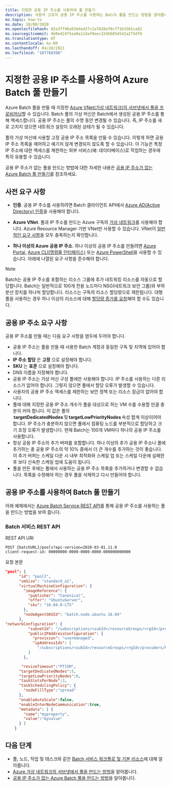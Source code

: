 ```yaml
---
title: 지정한 공용 IP 주소를 사용하여 풀 만들기
description: 사용자 고유의 공용 IP 주소를 사용하는 Batch 풀을 만드는 방법을 알아봅니다.
ms.topic: how-to
ms.date: 10/08/2020
ms.openlocfilehash: 82a37f96a91bdad37c1a7828ef0cf71b3581ca82
ms.sourcegitcommit: 4b0e424f5aa8a11daf0eec32456854542a2f5df0
ms.translationtype: HT
ms.contentlocale: ko-KR
ms.lasthandoff: 04/20/2021
ms.locfileid: "107768398"
---
```

# <a name="create-an-azure-batch-pool-with-specified-public-ip-addresses"></a>지정한 공용 IP 주소를 사용하여 Azure Batch 풀 만들기

Azure Batch 풀을 만들 때 지정한 [Azure VNet(가상 네트워크)의 서브넷에서 풀을 프로비저닝](batch-virtual-network.md)할 수 있습니다. Batch 풀의 가상 머신은 Batch에서 생성된 공용 IP 주소를 통해 액세스합니다. 공용 IP 주소는 풀의 수명 동안 변경될 수 있습니다. 즉, IP 주소를 새로 고치지 않으면 네트워크 설정이 오래된 상태가 될 수 있습니다.

풀의 가상 머신에 사용할 고정 공용 IP 주소 목록을 만들 수 있습니다. 이렇게 하면 공용 IP 주소 목록을 제어하고 예기치 않게 변경되지 않도록 할 수 있습니다. 이 기능은 특정 IP 주소에 대한 액세스를 제한하는 외부 서비스(예: 데이터베이스)로 작업하는 경우에 특히 유용할 수 있습니다.

공용 IP 주소가 없는 풀을 만드는 방법에 대한 자세한 내용은 [공용 IP 주소가 없는 Azure Batch 풀 만들기](./batch-pool-no-public-ip-address.md)를 참조하세요.

## <a name="prerequisites"></a>사전 요구 사항

- **인증**. 공용 IP 주소를 사용하려면 Batch 클라이언트 API에서 [Azure AD(Active Directory) 인증](batch-aad-auth.md)을 사용해야 합니다.

- **Azure VNet**. 풀과 IP 주소를 만드는 Azure 구독의 [가상 네트워크](batch-virtual-network.md)를 사용해야 합니다. Azure Resource Manager 기반 VNet만 사용할 수 있습니다. VNet이 [일반적인 요구 사항](batch-virtual-network.md#vnet-requirements)을 모두 충족하는지 확인합니다.

- **하나 이상의 Azure 공용 IP 주소**. 하나 이상의 공용 IP 주소를 만들려면 [Azure Portal](../virtual-network/virtual-network-public-ip-address.md#create-a-public-ip-address), [Azure CLI(명령줄 인터페이스)](/cli/azure/network/public-ip#az_network_public_ip_create) 또는 [Azure PowerShell](/powershell/module/az.network/new-azpublicipaddress)을 사용할 수 있습니다. 아래에 나열된 요구 사항을 준수해야 합니다.

> [!NOTE]
> Batch는 공용 IP 주소를 포함하는 리소스 그룹에 추가 네트워킹 리소스를 자동으로 할당합니다. Batch는 일반적으로 100개 전용 노드마다 NSG(네트워크 보안 그룹)와 부하 분산 장치를 하나씩 할당합니다. 리소스는 구독의 리소스 할당량으로 제한됩니다. 대형 풀을 사용하는 경우 하나 이상의 리소스에 대해 [할당량 증가를 요청](batch-quota-limit.md#increase-a-quota)해야 할 수도 있습니다.

## <a name="public-ip-address-requirements"></a>공용 IP 주소 요구 사항

공용 IP 주소를 만들 때는 다음 요구 사항을 염두에 두어야 합니다.

- 공용 IP 주소는 풀을 만들 때 사용한 Batch 계정과 동일한 구독 및 지역에 있어야 합니다.
- **IP 주소 할당** 은 **고정** 으로 설정해야 합니다.
- **SKU** 는 **표준** 으로 설정해야 합니다.
- DNS 이름을 지정해야 합니다.
- 공용 IP 주소는 가상 머신 구성 풀에만 사용해야 합니다. IP 주소를 사용하는 다른 리소스가 없어야 합니다. 그렇지 않으면 풀에서 할당 오류가 발생할 수 있습니다.
- 사용자의 공용 IP 주소 액세스를 제한하는 보안 정책 또는 리소스 잠금이 없어야 합니다.
- 풀에 대해 지정한 공용 IP 주소 개수가 풀을 대상으로 하는 VM 수를 수용할 만큼 충분히 커야 합니다. 이 값은 풀의  **targetDedicatedNodes** 및 **targetLowPriorityNodes** 속성 합계 이상이어야 합니다. IP 주소가 충분하지 않으면 풀에서 컴퓨팅 노드를 부분적으로 할당하고 크기 조정 오류가 발생합니다. 현재 Batch는 100개 VM마다 하나의 공용 IP 주소를 사용합니다.
- 항상 공용 IP 주소의 추가 버퍼를 포함합니다. 하나 이상의 추가 공용 IP 주소나 풀에 추가하는 총 공용 IP 주소의 약 10% 중에서 더 큰 개수를 추가하는 것이 좋습니다. 이 추가 버퍼는 스케일 다운 시 내부 최적화와 스케일 업 또는 스케일 다운에 실패한 후 보다 신속한 스케일 업에 도움이 됩니다.
- 풀을 만든 후에는 풀에서 사용하는 공용 IP 주소 목록을 추가하거나 변경할 수 없습니다. 목록을 수정해야 하는 경우 풀을 삭제하고 다시 만들어야 합니다.

## <a name="create-a-batch-pool-with-public-ip-addresses"></a>공용 IP 주소를 사용하여 Batch 풀 만들기

아래 예제에서는 [Azure Batch Service REST API](/rest/api/batchservice/pool/add)를 통해 공용 IP 주소를 사용하는 풀을 만드는 방법을 보여 줍니다.

### <a name="batch-service-rest-api"></a>Batch 서비스 REST API

REST API URI

```http
POST {batchURL}/pools?api-version=2020-03-01.11.0
client-request-id: 00000000-0000-0000-0000-000000000000
```

요청 본문

```json
"pool": {
      "id": "pool2",
      "vmSize": "standard_a1",
      "virtualMachineConfiguration": {
        "imageReference": {
          "publisher": "Canonical",
          "offer": "UbuntuServer",
          "sku": "16.04.0-LTS"
        },
        "nodeAgentSKUId": "batch.node.ubuntu 16.04"
      },
"networkConfiguration": {
          "subnetId": "/subscriptions/<subId>/resourceGroups/<rgId>/providers/Microsoft.Network/virtualNetworks/<vNetId>/subnets/<subnetId>",
          "publicIPAddressConfiguration": {
            "provision": "usermanaged",
            "ipAddressIds": [
              "/subscriptions/<subId>/resourceGroups/<rgId>/providers/Microsoft.Network/publicIPAddresses/<publicIpId>"
          ]
        },

       "resizeTimeout":"PT15M",
      "targetDedicatedNodes":5,
      "targetLowPriorityNodes":0,
      "taskSlotsPerNode":3,
      "taskSchedulingPolicy": {
        "nodeFillType":"spread"
      },
      "enableAutoScale":false,
      "enableInterNodeCommunication":true,
      "metadata": [ {
        "name":"myproperty",
        "value":"myvalue"
      } ]
    }
```

## <a name="next-steps"></a>다음 단계

- 풀, 노드, 작업 및 태스크와 같은 [Batch 서비스 워크플로 및 기본 리소스](batch-service-workflow-features.md)에 대해 알아봅니다.
- [Azure 가상 네트워크의 서브넷에서 풀을 만드는 방법](batch-virtual-network.md)을 알아봅니다.
- [공용 IP 주소가 없는 Azure Batch 풀을 만드는 방법](./batch-pool-no-public-ip-address.md)을 알아봅니다.
